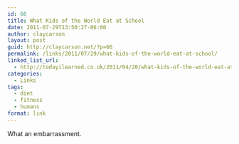 ```yaml
---
id: 66
title: What Kids of the World Eat at School
date: 2011-07-29T13:50:27-06:00
author: claycarson
layout: post
guid: http://claycarson.net/?p=66
permalink: /links/2011/07/29/what-kids-of-the-world-eat-at-school/
linked_list_url:
  - http://todayilearned.co.uk/2011/04/20/what-kids-of-the-world-eat-at-school/
categories:
  - Links
tags:
  - diet
  - fitness
  - humans
format: link
---
```

What an embarrassment.